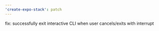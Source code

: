 ```yaml
---
'create-expo-stack': patch
---
```


fix: successfully exit interactive CLI when user cancels/exits with interrupt
